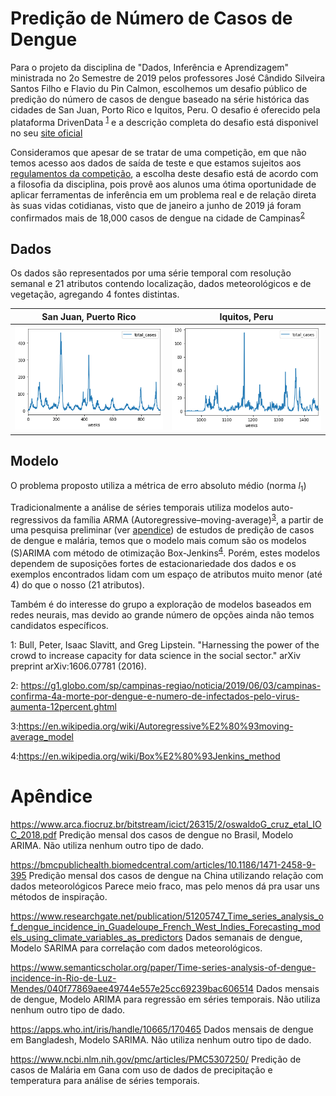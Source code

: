 # Predição de Número de Casos de Dengue

Para o projeto da disciplina de "Dados, Inferência e Aprendizagem" 
ministrada no 2o Semestre de 2019 pelos professores 
José Cândido Silveira Santos Filho e Flavio du Pin Calmon, 
escolhemos um desafio público de predição do número de casos de dengue
baseado na série histórica das cidades de San Juan, Porto Rico e Iquitos, Peru.
O desafio é oferecido pela plataforma DrivenData <sup>[1](#drivendata)</sup> 
e a descrição completa do desafio está disponivel no 
seu [site oficial](https://www.drivendata.org/competitions/44/dengai-predicting-disease-spread/)

Consideramos que apesar de se tratar de uma competição, em que não temos
acesso aos dados de saída de teste e que estamos sujeitos aos 
[regulamentos da competição](https://www.drivendata.org/competitions/44/dengai-predicting-disease-spread/rules/),
a escolha deste desafio está de acordo
com a filosofia da disciplina, pois provê aos alunos 
uma ótima oportunidade de aplicar ferramentas de inferência
em um problema real e de relação direta às suas vidas cotidianas,
visto que de janeiro a junho de 2019 já foram confirmados mais de 18,000 casos
de dengue na cidade de Campinas<sup>[2](#denguecampinas)</sup>


## Dados 
Os dados são representados por uma série temporal com resolução semanal
e 21 atributos contendo localização, dados meteorológicos
e de vegetação, agregando 4 fontes distintas.

San Juan, Puerto Rico      |  Iquitos, Peru
:-------------------------:|:-------------------------:
![](./images/san_juan.png) |  ![](./images/iquitos.png)


## Modelo
O problema proposto utiliza a métrica de erro absoluto médio (norma $l_1$)

Tradicionalmente a análise de séries temporais utiliza modelos 
auto-regressivos da família ARMA (Autoregressive–moving-average)<sup>[3](#modelosautoregressivos)</sup>,
a partir de uma pesquisa preliminar (ver [apendice](#apendice)) de estudos
de predição de casos de dengue e malária, temos que o modelo mais comum são
os modelos (S)ARIMA com método de otimização Box-Jenkins<sup>[4](#boxjenkins)</sup>.
Porém, estes modelos dependem de suposições fortes de estacionariedade 
dos dados e os exemplos encontrados lidam com um espaço
de atributos muito menor (até 4) do que o nosso (21 atributos).

Também é do interesse do grupo a exploração de modelos baseados em redes neurais,
mas devido ao grande número de opções ainda não temos candidatos específicos.

<a name="drivendata">1</a>: Bull, Peter, Isaac Slavitt, and Greg Lipstein.
"Harnessing the power of the crowd to increase capacity for data science in the social sector."
 arXiv preprint arXiv:1606.07781 (2016).

<a name="denguecampinas">2</a>: https://g1.globo.com/sp/campinas-regiao/noticia/2019/06/03/campinas-confirma-4a-morte-por-dengue-e-numero-de-infectados-pelo-virus-aumenta-12percent.ghtml

<a name="modelosautoregressivos">3</a>:https://en.wikipedia.org/wiki/Autoregressive%E2%80%93moving-average_model

<a name="boxjenkins">4</a>:https://en.wikipedia.org/wiki/Box%E2%80%93Jenkins_method

# Apêndice
https://www.arca.fiocruz.br/bitstream/icict/26315/2/oswaldoG_cruz_etal_IOC_2018.pdf
Predição mensal dos casos de dengue no Brasil, Modelo ARIMA. Não utiliza nenhum outro tipo de dado.

https://bmcpublichealth.biomedcentral.com/articles/10.1186/1471-2458-9-395
Predição mensal dos casos de dengue na China utilizando relação com dados meteorológicos
Parece meio fraco, mas pelo menos dá pra usar uns métodos de inspiração.

https://www.researchgate.net/publication/51205747_Time_series_analysis_of_dengue_incidence_in_Guadeloupe_French_West_Indies_Forecasting_models_using_climate_variables_as_predictors
Dados semanais de dengue, Modelo SARIMA para correlação com dados meteorológicos.

https://www.semanticscholar.org/paper/Time-series-analysis-of-dengue-incidence-in-Rio-de-Luz-Mendes/040f77869aee49744e557e25cc69239bac606514
Dados mensais de dengue, Modelo ARIMA para regressão em séries temporais. Não utiliza nenhum outro tipo de dado.

https://apps.who.int/iris/handle/10665/170465
Dados mensais de dengue em Bangladesh, Modelo SARIMA. Não utiliza nenhum outro tipo de dado.

https://www.ncbi.nlm.nih.gov/pmc/articles/PMC5307250/
Predição de casos de Malária em Gana com uso de dados de precipitação e temperatura para análise de séries temporais.